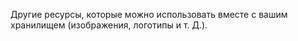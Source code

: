 Другие ресурсы, которые можно использовать вместе с вашим хранилищем (изображения, логотипы и т. Д.).